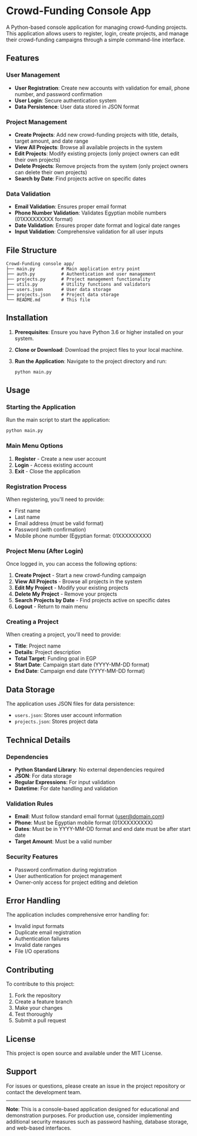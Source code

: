 # Crowd-Funding Console App

A Python-based console application for managing crowd-funding projects. This application allows users to register, login, create projects, and manage their crowd-funding campaigns through a simple command-line interface.

## Features

### User Management
- **User Registration**: Create new accounts with validation for email, phone number, and password confirmation
- **User Login**: Secure authentication system
- **Data Persistence**: User data stored in JSON format

### Project Management
- **Create Projects**: Add new crowd-funding projects with title, details, target amount, and date range
- **View All Projects**: Browse all available projects in the system
- **Edit Projects**: Modify existing projects (only project owners can edit their own projects)
- **Delete Projects**: Remove projects from the system (only project owners can delete their own projects)
- **Search by Date**: Find projects active on specific dates

### Data Validation
- **Email Validation**: Ensures proper email format
- **Phone Number Validation**: Validates Egyptian mobile numbers (01XXXXXXXXX format)
- **Date Validation**: Ensures proper date format and logical date ranges
- **Input Validation**: Comprehensive validation for all user inputs

## File Structure

```
Crowd-Funding console app/
├── main.py          # Main application entry point
├── auth.py          # Authentication and user management
├── projects.py      # Project management functionality
├── utils.py         # Utility functions and validators
├── users.json       # User data storage
├── projects.json    # Project data storage
└── README.md        # This file
```

## Installation

1. **Prerequisites**: Ensure you have Python 3.6 or higher installed on your system.

2. **Clone or Download**: Download the project files to your local machine.

3. **Run the Application**: Navigate to the project directory and run:
   ```bash
   python main.py
   ```

## Usage

### Starting the Application
Run the main script to start the application:
```bash
python main.py
```

### Main Menu Options
1. **Register** - Create a new user account
2. **Login** - Access existing account
3. **Exit** - Close the application

### Registration Process
When registering, you'll need to provide:
- First name
- Last name
- Email address (must be valid format)
- Password (with confirmation)
- Mobile phone number (Egyptian format: 01XXXXXXXXX)

### Project Menu (After Login)
Once logged in, you can access the following options:
1. **Create Project** - Start a new crowd-funding campaign
2. **View All Projects** - Browse all projects in the system
3. **Edit My Project** - Modify your existing projects
4. **Delete My Project** - Remove your projects
5. **Search Projects by Date** - Find projects active on specific dates
6. **Logout** - Return to main menu

### Creating a Project
When creating a project, you'll need to provide:
- **Title**: Project name
- **Details**: Project description
- **Total Target**: Funding goal in EGP
- **Start Date**: Campaign start date (YYYY-MM-DD format)
- **End Date**: Campaign end date (YYYY-MM-DD format)

## Data Storage

The application uses JSON files for data persistence:
- `users.json`: Stores user account information
- `projects.json`: Stores project data

## Technical Details

### Dependencies
- **Python Standard Library**: No external dependencies required
- **JSON**: For data storage
- **Regular Expressions**: For input validation
- **Datetime**: For date handling and validation

### Validation Rules
- **Email**: Must follow standard email format (user@domain.com)
- **Phone**: Must be Egyptian mobile format (01XXXXXXXXX)
- **Dates**: Must be in YYYY-MM-DD format and end date must be after start date
- **Target Amount**: Must be a valid number

### Security Features
- Password confirmation during registration
- User authentication for project management
- Owner-only access for project editing and deletion

## Error Handling

The application includes comprehensive error handling for:
- Invalid input formats
- Duplicate email registration
- Authentication failures
- Invalid date ranges
- File I/O operations

## Contributing

To contribute to this project:
1. Fork the repository
2. Create a feature branch
3. Make your changes
4. Test thoroughly
5. Submit a pull request

## License

This project is open source and available under the MIT License.

## Support

For issues or questions, please create an issue in the project repository or contact the development team.

---

**Note**: This is a console-based application designed for educational and demonstration purposes. For production use, consider implementing additional security measures such as password hashing, database storage, and web-based interfaces. 